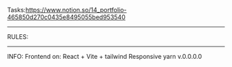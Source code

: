 Tasks:https://www.notion.so/14_portfolio-465850d270c0435e8495055bed953540

---

RULES:

---

INFO:
Frontend on:
React + Vite + tailwind
Responsive
yarn
v.0.0.0.0
